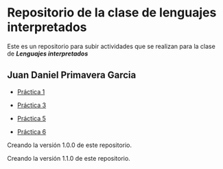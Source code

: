 # Repositorio de la clase de lenguajes interpretados

Este es un repositorio para subir actividades que se realizan para la clase de _**Lenguajes interpretados**_

## Juan Daniel Primavera Garcia
- [Práctica 1](/practica-1.md)

- [Práctica 3](https://github.com/OakIsland22/Practica_3)

- [Práctica 5](/Practica-5.md)

-  [Práctica 6](https://github.com/OakIsland22/Practica_Ramas)

Creando la versión 1.0.0 de este repositorio.


Creando la versión 1.1.0 de este repositorio.